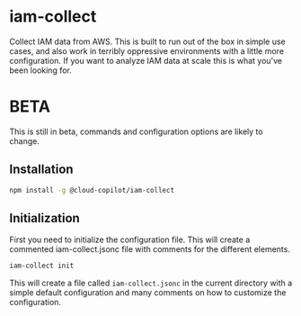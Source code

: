# iam-collect

Collect IAM data from AWS. This is built to run out of the box in simple use cases, and also work in terribly oppressive environments with a little more configuration. If you want to analyze IAM data at scale this is what you've been looking for.

# BETA

This is still in beta, commands and configuration options are likely to change.

## Installation

```bash
npm install -g @cloud-copilot/iam-collect
```

## Initialization

First you need to initialize the configuration file. This will create a commented iam-collect.jsonc file with comments for the different elements.

```bash
iam-collect init
```

This will create a file called `iam-collect.jsonc` in the current directory with a simple default configuration and many comments on how to customize the configuration.

